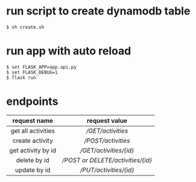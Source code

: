 # run script to create dynamodb table
    $ sh create.sh 
# run app with auto reload
    $ set FLASK_APP=app.api.py
    $ set FLASK_DEBUG=1
    $ flask run

# endpoints

|request name  |  request value  |
:-------:|:-------:
|get all activities    | _/GET/activities_
|create activity       | _/POST/activities_
|get activity by id    | _/GET/activities/{id}_
|delete by id          | _/POST or DELETE/activities/{id}_
|update by id          | _/PUT/activities/{id}_

